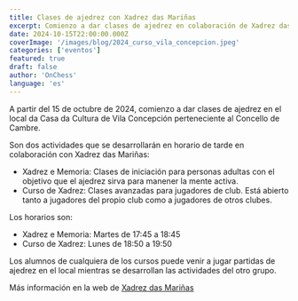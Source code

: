 ```yaml
---
title: Clases de ajedrez con Xadrez das Mariñas
excerpt: Comienzo a dar clases de ajedrez en colaboración de Xadrez das Mariñas
date: 2024-10-15T22:00:00.000Z
coverImage: '/images/blog/2024_curso_vila_concepcion.jpeg'
categories: ['eventos']
featured: true
draft: false
author: 'OnChess'
language: 'es'
---
```


A partir del 15 de octubre de 2024, comienzo a dar clases de ajedrez en el local da Casa da Cultura de Vila Concepción perteneciente al Concello de Cambre.

Son dos actividades que se desarrollarán en horario de tarde en colaboración con Xadrez das Mariñas:

- Xadrez e Memoria: Clases de iniciación para personas adultas con el objetivo que el ajedrez sirva para manener la mente activa.
- Curso de Xadrez: Clases avanzadas para jugadores de club. Está abierto tanto a jugadores del propio club como a jugadores de otros clubes.

Los horarios son:

- Xadrez e Memoria: Martes de 17:45 a 18:45
- Curso de Xadrez: Lunes de 18:50 a 19:50

Los alumnos de cualquiera de los cursos puede venir a jugar partidas de ajedrez en el local mientras se desarrollan las actividades del otro grupo.

Más información en la web de [Xadrez das Mariñas](https://www.xn--xadrezdasmarias-brb.org/2024/09/talleres-xadrez.html)
